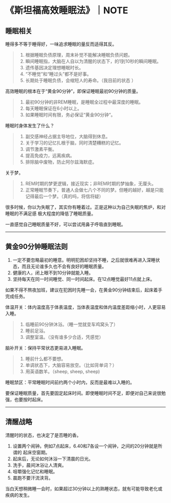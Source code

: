 # 《斯坦福高效睡眠法》｜NOTE

## 睡眠相关

睡得多不等于睡得好，一味追求睡眠的量反而适得其反。

>1. 根据睡眠负债原理，周末补觉不能解决睡眠负债问题。
>2. 瞬间睡眠指，大脑在人自以为清醒的状态下，的1到10秒的瞬间睡眠。
>3. 遗传基因决定理想睡眠时长。
>4. “不睡觉”和“睡过头”都不是好事。
>5. 长期处于睡眠负债，会缩短人的寿命。（我目前的状态 ）

高效睡眠的根本在于“黄金90分钟”，即保证睡眠最初90分钟的质量。

> 1. 最初90分钟的非REM睡眠，是睡眠全过程中最深度的睡眠。
> 2. 每天睡眠保证在6小时以上。
> 3. 如果睡眠时间有限，务必保证“黄金90分钟“。

睡眠时身体发生了什么？

>1. 副交感神经占据主导地位，大脑得到休息。
>2. 关于学习的记忆扎根于脑，同时清楚糟糕的记忆。
>3. 调节激素平衡。
>4. 提高免疫力，远离疾病。
>5. 排除脑中废物，防止阿尔兹海默症。

关于梦。

>1. REM时期的梦更逻辑，接近现实；非REM时期的梦抽象，无厘头。
>2. 正常睡眠节奏下，普通人会做七八个不同的梦。但睡的越好，越是只能记得最后一个梦。（真的吗，将信将疑）



很多时候，你以为失眠了，其实你有睡着过。正是这种以为自己失眠的焦炉，和对睡眠的不满足感 极大程度的降低了睡眠质量。

一直感觉自己睡眠质量不好，可以尝试用鼻子呼吸直到睡眠。

---

## 黄金90分钟睡眠法则

1. 一定不要忽略最初的睡意。明明犯困却坚持不睡，之后就很难再进入深睡状态，而且无论谁多久也不会有良好的睡眠质量。
2. 健康的人，闭上眼不到10分钟就能入睡。
3. 坚持每天在同一时间睡觉、同一时间起床。在12点睡觉最好11点就上床。

如果不得不熬夜加班，建议在犯困时先睡一会，在黄金90分钟结束后，起床着手完成任务。

体温开关：体内温度高于体表温度，当体表温度和体内温度差距缩小时，人更容易入睡。

> 1. 临睡前90分钟沐浴。（睡一觉就变车鸡窝头了）
> 2. 睡前足浴。
> 3. 调整室温。（没有谁多少合适，凭感觉）

脑补开关：保持平常状态更易进入睡眠。

>1. 睡前什么都不要想。
>2. 单调状态下，大脑容易放空。（比如背单词？）
>3. 用英语数羊。（sheep, sheep, sheep)

睡眠禁区：平常睡眠时间前约两个小时内，反而是最难以入睡的。

要保证睡眠质量，首先要固定起床时间。即使睡眠时间不足，即便对自己来说很勉强，也要按时起床。

---

## 清醒战略

清醒时的状态，也决定了是否睡的香。

1. 设置两个闹钟。例如7点起床，6.40和7各设一个闹钟，之间的20分钟就是所谓的 起床空窗期。
2. 起床后，无论如何沐浴一下清晨的日光。
3. 洗手，晨间沐浴让人清爽。
4. 咀嚼强化记忆和睡眠。
5. 晨跑不要汗流浃背。

当白天想稍微睡一会时，如果超过30分钟以上的熟睡状态，就有可能导致老化或疾病的发生。

